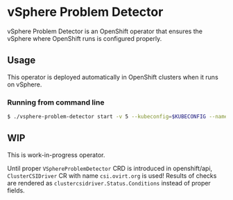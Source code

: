 # vSphere Problem Detector

vSphere Problem Detector is an OpenShift operator that ensures the vSphere where OpenShift runs is configured properly. 

## Usage

This operator is deployed automatically in OpenShift clusters when it runs on vSphere.

### Running from command line

```sh
$ ./vsphere-problem-detector start -v 5 --kubeconfig=$KUBECONFIG --namespace=openshift-cluster-storage-operator
```


## WIP

This is work-in-progress operator.

Until proper `VSphereProblemDetector` CRD is introduced in openshift/api, `ClusterCSIDriver` CR with name `csi.ovirt.org` is used!
Results of checks are rendered as `clustercsidriver.Status.Conditions` instead of proper fields.
